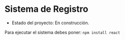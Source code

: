 <h1>Sistema de Registro</h1>

- Estado del proyecto: En construcción.
  
Para ejecutar el sistema debes poner:
```npm install react```
